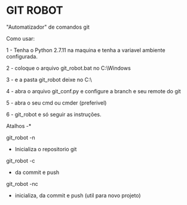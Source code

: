# GIT ROBOT
"Automatizador" de comandos git 

Como usar: 

1 - Tenha o Python 2.7.11 na maquina e tenha a variavel ambiente configurada.

2 - coloque o arquivo git_robot.bat no C:\Windows

3 - e a pasta git_robot deixe no C:\

4 - abra o arquivo git_conf.py e configure a branch e seu remote do git

5 - abra o seu cmd ou cmder (preferivel)

6 - git_robot e só seguir as instruções. 

Atalhos -* 

git_robot -n
 - Inicializa o repositorio git

git_robot -c
 - da commit e push 

git_robot -nc 
 - inicializa, da commit e push (util para novo projeto)

 